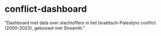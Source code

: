 # conflict-dashboard
“Dashboard met data over slachtoffers in het Israëlisch-Palestijns conflict (2000–2023), gebouwd met Streamlit.”
